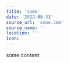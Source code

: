 ```yaml
---
title: 'some'
date: '2022-08-31'
source_url: 'some.com'
source_name: ''
location: ''
icon: 
---
```


some content
